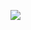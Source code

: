 
![](https://github-readme-stats.vercel.app/api?username=hgbt)


<!--START_SECTION:waka-->
<!--END_SECTION:waka-->
